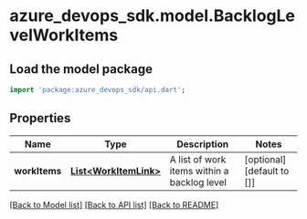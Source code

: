 # azure_devops_sdk.model.BacklogLevelWorkItems

## Load the model package
```dart
import 'package:azure_devops_sdk/api.dart';
```

## Properties
Name | Type | Description | Notes
------------ | ------------- | ------------- | -------------
**workItems** | [**List&lt;WorkItemLink&gt;**](WorkItemLink.md) | A list of work items within a backlog level | [optional] [default to []]

[[Back to Model list]](../README.md#documentation-for-models) [[Back to API list]](../README.md#documentation-for-api-endpoints) [[Back to README]](../README.md)


